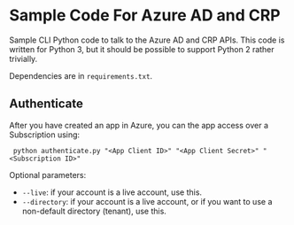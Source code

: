 Sample Code For Azure AD and CRP
================================

Sample CLI Python code to talk to the Azure AD and CRP APIs. This code is
written for Python 3, but it should be possible to support Python 2 rather
trivially.

Dependencies are in `requirements.txt`.


Authenticate
------------

After you have created an app in Azure, you can the app access over a
Subscription using:

     python authenticate.py "<App Client ID>" "<App Client Secret>" "<Subscription ID>"

Optional parameters:

  + `--live`: if your account is a live account, use this.
  + `--directory`:  if your account is a live account, or if you want to
    use a non-default directory (tenant), use this.
